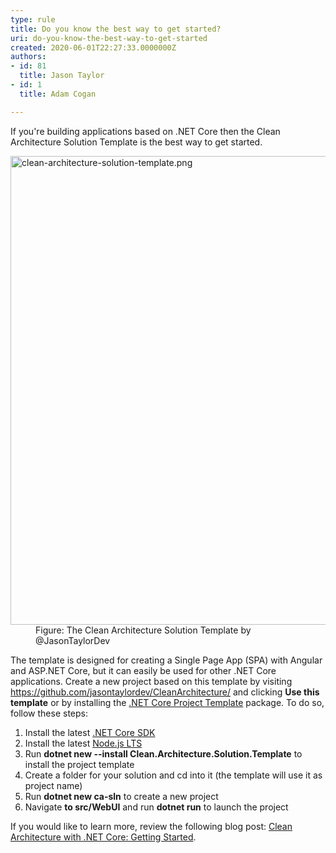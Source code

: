 ```yaml
---
type: rule
title: Do you know the best way to get started?
uri: do-you-know-the-best-way-to-get-started
created: 2020-06-01T22:27:33.0000000Z
authors:
- id: 81
  title: Jason Taylor
- id: 1
  title: Adam Cogan

---
```




<span class='intro'> <p class="ssw15-rteElement-P">If you're building applications based on .NET Core then the Clean Architecture Solution Template is the best way to get started.<br></p> </span>

<dl class="image"><dt><img src="./clean-architecture-solution-template.png" alt="clean-architecture-solution-template.png" style="width&#58;750px;" /></dt><dd>Figure&#58; The Clean Architecture Solution Template by @JasonTaylorDev</dd></dl><p>​The template is designed for creating a Single Page App (SPA) with Angular and ASP.NET Core, but it can easily be used for other .NET Core applications. Create a new project based on this template by visiting <a href="https&#58;//github.com/jasontaylordev/CleanArchitecture/">https&#58;//github.com/jasontaylordev/CleanArchitecture/</a> and clicking <strong>Use this template</strong> or by installing the 
   <a href="https&#58;//www.nuget.org/packages/Clean.Architecture.Solution.Template">.NET Core Project Template</a> package. To do so, follow these steps&#58;</p><ol><li>Install the latest&#160;<a href="https&#58;//dotnet.microsoft.com/download">.NET Core SDK</a></li><li>Install the latest&#160;<a href="https&#58;//nodejs.org/en/">Node.js LTS</a></li><li>Run&#160;<strong>dotnet new --install Clean.Architecture.Solution.Template</strong>&#160;to install the project template</li><li>Create a folder for your solution and cd into it (the template will use it as project name)</li><li>Run&#160;<strong>dotnet new ca-sln</strong>&#160;to create a new project</li><li>Navigate 
      <strong>to&#160;</strong><strong>src/WebUI</strong>&#160;and run&#160;<strong>dotnet run</strong>&#160;to launch the project</li></ol><p>If you would like to learn more, review the following blog post&#58; <a href="https&#58;//jasontaylor.dev/clean-architecture-getting-started/">Clean Architecture with .NET Core&#58; Getting Started</a>.<br></p>


